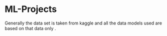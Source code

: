 # ML-Projects

Generally the data set is taken from kaggle and all the data models used are based on that data only .
